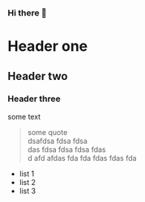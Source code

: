 ### Hi there 👋

<!--
**adamwu-hub/adamwu-hub** is a ✨ _special_ ✨ repository because its `README.md` (this file) appears on your GitHub profile.

Here are some ideas to get you started:

- 🔭 I’m currently working on ...
- 🌱 I’m currently learning ...
- 👯 I’m looking to collaborate on ...
- 🤔 I’m looking for help with ...
- 💬 Ask me about ...
- 📫 How to reach me: ...
- 😄 Pronouns: ...
- ⚡ Fun fact: ...
-->

# Header one

## Header two

### Header three

some text

> some quote  
> dsafdsa fdsa fdsa  
> das fdsa fdsa fdsa fdas  
> d afd afdas fda fda fdas fdas fda  

* list 1
* list 2
* list 3
